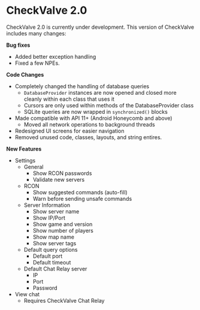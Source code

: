 CheckValve 2.0
==============

CheckValve 2.0 is currently under development.  This version of CheckValve includes many changes:

**Bug fixes**
- Added better exception handling
- Fixed a few NPEs.

**Code Changes**
- Completely changed the handling of database queries
  - `DatabaseProvider` instances are now opened and closed more cleanly within each class that uses it
  - Cursors are only used within methods of the DatabaseProvider class
  - SQLite queries are now wrapped in `synchronized()` blocks
- Made compatible with API 11+ (Android Honeycomb and above)
  - Moved all network operations to background threads
- Redesigned UI screens for easier navigation
- Removed unused code, classes, layouts, and string entires.

**New Features**
- Settings
  - General
    - Show RCON passwords
    - Validate new servers
  - RCON
    - Show suggested commands (auto-fill)
    - Warn before sending unsafe commands
  - Server Information
    - Show server name
    - Show IP/Port
    - Show game and version
    - Show number of players
    - Show map name
    - Show server tags
  - Default query options
    - Default port
    - Default timeout
  - Default Chat Relay server
    - IP
    - Port
    - Password
- View chat
  - Requires CheckValve Chat Relay

